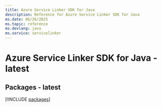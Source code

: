 ```yaml
---
title: Azure Service Linker SDK for Java
description: Reference for Azure Service Linker SDK for Java
ms.date: 06/26/2025
ms.topic: reference
ms.devlang: java
ms.service: servicelinker
---
```

# Azure Service Linker SDK for Java - latest
## Packages - latest
[!INCLUDE [packages](service-linker-index.md)]